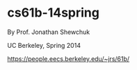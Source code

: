 # cs61b-14spring

By Prof. Jonathan Shewchuk

UC Berkeley, Spring 2014

https://people.eecs.berkeley.edu/~jrs/61b/
